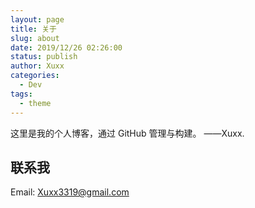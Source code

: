 ```yaml
---
layout: page
title: 关于
slug: about
date: 2019/12/26 02:26:00
status: publish
author: Xuxx
categories: 
  - Dev
tags: 
  - theme
---
```


这里是我的个人博客，通过 GitHub 管理与构建。  ——Xuxx.


## 联系我

Email: Xuxx3319@gmail.com
